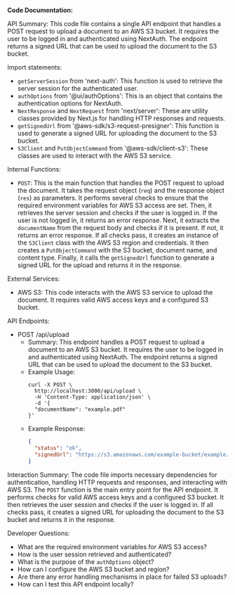 **Code Documentation:**

API Summary:
This code file contains a single API endpoint that handles a POST request to upload a document to an AWS S3 bucket. It requires the user to be logged in and authenticated using NextAuth. The endpoint returns a signed URL that can be used to upload the document to the S3 bucket.

Import statements:
- `getServerSession` from 'next-auth': This function is used to retrieve the server session for the authenticated user.
- `authOptions` from '@ui/authOptions': This is an object that contains the authentication options for NextAuth.
- `NextResponse` and `NextRequest` from 'next/server': These are utility classes provided by Next.js for handling HTTP responses and requests.
- `getSignedUrl` from '@aws-sdk/s3-request-presigner': This function is used to generate a signed URL for uploading the document to the S3 bucket.
- `S3Client` and `PutObjectCommand` from '@aws-sdk/client-s3': These classes are used to interact with the AWS S3 service.

Internal Functions:
- `POST`: This is the main function that handles the POST request to upload the document. It takes the request object (`req`) and the response object (`res`) as parameters. It performs several checks to ensure that the required environment variables for AWS S3 access are set. Then, it retrieves the server session and checks if the user is logged in. If the user is not logged in, it returns an error response. Next, it extracts the `documentName` from the request body and checks if it is present. If not, it returns an error response. If all checks pass, it creates an instance of the `S3Client` class with the AWS S3 region and credentials. It then creates a `PutObjectCommand` with the S3 bucket, document name, and content type. Finally, it calls the `getSignedUrl` function to generate a signed URL for the upload and returns it in the response.

External Services:
- AWS S3: This code interacts with the AWS S3 service to upload the document. It requires valid AWS access keys and a configured S3 bucket.

API Endpoints:
- POST /api/upload
  - Summary: This endpoint handles a POST request to upload a document to an AWS S3 bucket. It requires the user to be logged in and authenticated using NextAuth. The endpoint returns a signed URL that can be used to upload the document to the S3 bucket.
  - Example Usage:
    ```
    curl -X POST \
      http://localhost:3000/api/upload \
      -H 'Content-Type: application/json' \
      -d '{
      "documentName": "example.pdf"
    }'
    ```
  - Example Response:
    ```json
    {
      "status": "ok",
      "signedUrl": "https://s3.amazonaws.com/example-bucket/example.pdf?..."
    }
    ```

Interaction Summary:
The code file imports necessary dependencies for authentication, handling HTTP requests and responses, and interacting with AWS S3. The `POST` function is the main entry point for the API endpoint. It performs checks for valid AWS access keys and a configured S3 bucket. It then retrieves the user session and checks if the user is logged in. If all checks pass, it creates a signed URL for uploading the document to the S3 bucket and returns it in the response.

Developer Questions:
- What are the required environment variables for AWS S3 access?
- How is the user session retrieved and authenticated?
- What is the purpose of the `authOptions` object?
- How can I configure the AWS S3 bucket and region?
- Are there any error handling mechanisms in place for failed S3 uploads?
- How can I test this API endpoint locally?